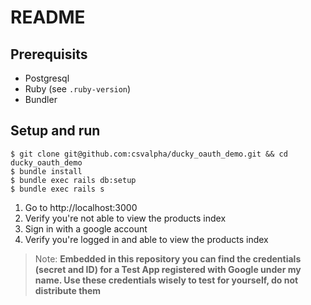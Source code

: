 # README

## Prerequisits

- Postgresql
- Ruby (see `.ruby-version`)
- Bundler

## Setup and run

```
$ git clone git@github.com:csvalpha/ducky_oauth_demo.git && cd ducky_oauth_demo
$ bundle install
$ bundle exec rails db:setup
$ bundle exec rails s
```

1. Go to http://localhost:3000
1. Verify you're not able to view the products index
1. Sign in with a google account
1. Verify you're logged in and able to view the products index

> Note: **Embedded in this repository you can find the credentials (secret and ID) for a Test App registered with Google under my name. Use these credentials wisely to test for yourself, do not distribute them**
